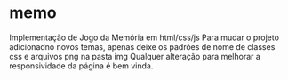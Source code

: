 # memo
Implementação de Jogo da Memória em html/css/js
Para mudar o projeto adicionadno novos temas, apenas deixe os padrões de nome de classes css e arquivos png na pasta img
Qualquer alteração para melhorar a responsividade da página é bem vinda.
